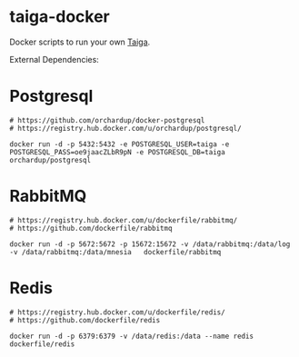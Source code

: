 taiga-docker
============

Docker scripts to run your own  [Taiga](https://Taiga.io/).


External Dependencies:

# Postgresql
    # https://github.com/orchardup/docker-postgresql
    # https://registry.hub.docker.com/u/orchardup/postgresql/

    docker run -d -p 5432:5432 -e POSTGRESQL_USER=taiga -e POSTGRESQL_PASS=oe9jaacZLbR9pN -e POSTGRESQL_DB=taiga orchardup/postgresql

# RabbitMQ
    # https://registry.hub.docker.com/u/dockerfile/rabbitmq/
    # https://github.com/dockerfile/rabbitmq

    docker run -d -p 5672:5672 -p 15672:15672 -v /data/rabbitmq:/data/log -v /data/rabbitmq:/data/mnesia   dockerfile/rabbitmq

# Redis
    # https://registry.hub.docker.com/u/dockerfile/redis/
    # https://github.com/dockerfile/redis

    docker run -d -p 6379:6379 -v /data/redis:/data --name redis dockerfile/redis 
